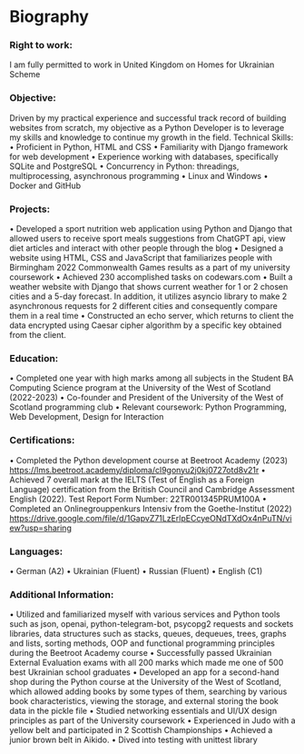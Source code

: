 # Biography

### Right to work:
I am fully permitted to work in United Kingdom on Homes for Ukrainian Scheme

### Objective:
Driven by my practical experience and successful track record of building websites from scratch, my objective as a Python Developer is to leverage my skills and knowledge to continue my growth in the field.
Technical Skills:
•	Proficient in Python, HTML and CSS
•	Familiarity with Django framework for web development
•	Experience working with databases, specifically SQLite and PostgreSQL
•	Concurrency in Python: threadings, multiprocessing, asynchronous programming
•	Linux and Windows
•	Docker and GitHub

### Projects:
•	Developed a sport nutrition web application using Python and Django that allowed users to receive sport meals suggestions from ChatGPT api, view diet articles and interact with other people through the blog
•	Designed a website using HTML, CSS and JavaScript that familiarizes people with Birmingham 2022 Commonwealth Games results as a part of my university coursework
•	Achieved 230 accomplished tasks on codewars.com
•	Built a weather website with Django that shows current weather for 1 or 2 chosen cities and a 5-day forecast. In addition, it utilizes asyncio library to make 2 asynchronous requests for 2 different cities and consequently compare them in a real time
•	Constructed an echo server, which returns to client the data encrypted using Caesar cipher algorithm by a specific key obtained from the client.

### Education:
•	Completed one year with high marks among all subjects in the Student BA Computing Science program at the University of the West of Scotland (2022-2023)
•	Co-founder and President of the University of the West of Scotland programming club
•	Relevant coursework: Python Programming, Web Development, Design for Interaction

### Certifications:
•	Completed the Python development course at Beetroot Academy (2023) https://lms.beetroot.academy/diploma/cl9gonyu2j0kj0727otd8v21r
•	Achieved 7 overall mark at the IELTS (Test of English as a Foreign Language) certification from the British Council and Cambridge Assessment English (2022). Test Report Form Number: 22TR001345PRUM100A
•	Completed an Onlinegrouppenkurs Intensiv from the Goethe-Institut (2022) https://drive.google.com/file/d/1GapvZ71LzErlpECcyeONdTXdOx4nPuTN/view?usp=sharing


### Languages:
•	German (A2)
•	Ukrainian (Fluent)
•	Russian (Fluent)
•	English  (C1)

### Additional Information:
•	Utilized and familiarized myself with various services and Python tools such as json, openai, python-telegram-bot, psycopg2 requests and sockets libraries, data structures such as stacks, queues, dequeues, trees, graphs and lists, sorting methods, OOP and functional programming principles during the Beetroot Academy course
•	Successfully passed Ukrainian External Evaluation exams with all 200 marks which made me one of 500 best Ukrainian school graduates
•	Developed an app for a second-hand shop during the Python course at the University of the West of Scotland, which allowed adding books by some types of them, searching by various book characteristics, viewing the storage, and external storing the book data in the pickle file
•	Studied networking essentials and UI/UX design principles as part of the University coursework
•	Experienced in Judo with a yellow belt and participated in 2 Scottish Championships
•	Achieved a junior brown belt in Aikido.
•	Dived into testing with unittest library
